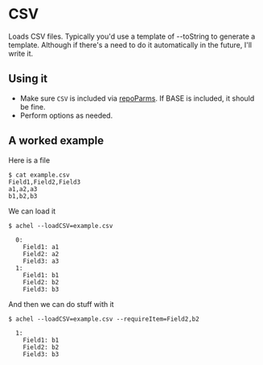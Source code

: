 # CSV

Loads CSV files. Typically you'd use a template of --toString to generate a template. Although if there's a need to do it automatically in the future, I'll write it.

## Using it

* Make sure `CSV` is included via [repoParms](https://github.com/ksandom/achel/blob/master/docs/programming/creatingARepositoryWithProfiles.md#use-repoparmdefinepackages-to-create-a-profile). If BASE is included, it should be fine.
* Perform options as needed.

## A worked example

Here is a file

    $ cat example.csv 
    Field1,Field2,Field3
    a1,a2,a3
    b1,b2,b3

We can load it

    $ achel --loadCSV=example.csv
    
      0: 
        Field1: a1
        Field2: a2
        Field3: a3
      1: 
        Field1: b1
        Field2: b2
        Field3: b3

And then we can do stuff with it

    $ achel --loadCSV=example.csv --requireItem=Field2,b2
    
      1: 
        Field1: b1
        Field2: b2
        Field3: b3
